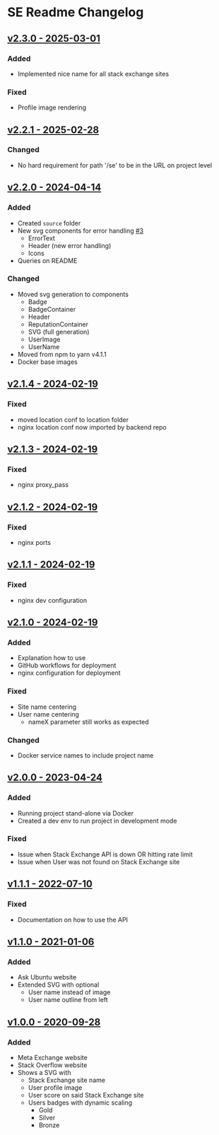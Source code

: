 # SE Readme Changelog

## [v2.3.0 - 2025-03-01](https://github.com/squeeble-ink/stackexchange.readme-stats/releases/tag/v2.3.0)

### Added

- Implemented nice name for all stack exchange sites

### Fixed

- Profile image rendering

## [v2.2.1 - 2025-02-28](https://github.com/squeeble-ink/stackexchange.readme-stats/releases/tag/v2.2.1)

### Changed

- No hard requirement for path '/se' to be in the URL on project level

## [v2.2.0 - 2024-04-14](https://github.com/squeeble-ink/stackexchange.readme-stats/releases/tag/v2.2.0)

### Added

- Created `source` folder
- New svg components for error handling [#3](https://github.com/squeeble-ink/stackexchange.readme-stats/issues/3)
  - ErrorText
  - Header (new error handling)
  - Icons
- Queries on README

### Changed

- Moved svg generation to components
  - Badge
  - BadgeContainer
  - Header
  - ReputationContainer
  - SVG (full generation)
  - UserImage
  - UserName
- Moved from npm to yarn v4.1.1
- Docker base images

## [v2.1.4 - 2024-02-19](https://github.com/squeeble-ink/stackexchange.readme-stats/releases/tag/v2.1.4)

### Fixed

- moved location conf to location folder
- nginx location conf now imported by backend repo

## [v2.1.3 - 2024-02-19](https://github.com/squeeble-ink/stackexchange.readme-stats/releases/tag/v2.1.3)

### Fixed

- nginx proxy_pass

## [v2.1.2 - 2024-02-19](https://github.com/squeeble-ink/stackexchange.readme-stats/releases/tag/v2.1.2)

### Fixed

- nginx ports

## [v2.1.1 - 2024-02-19](https://github.com/squeeble-ink/stackexchange.readme-stats/releases/tag/v2.1.1)

### Fixed

- nginx dev configuration

## [v2.1.0 - 2024-02-19](https://github.com/squeeble-ink/stackexchange.readme-stats/releases/tag/v2.1.0)

### Added

- Explanation how to use
- GitHub workflows for deployment
- nginx configuration for deployment

### Fixed

- Site name centering
- User name centering
  - nameX parameter still works as expected

### Changed

- Docker service names to include project name

## [v2.0.0 - 2023-04-24](https://github.com/squeeble-ink/stackexchange.readme-stats/releases/tag/v2.0.0)

### Added

- Running project stand-alone via Docker
- Created a dev env to run project in development mode

### Fixed

- Issue when Stack Exchange API is down OR hitting rate limit
- Issue when User was not found on Stack Exchange site

## [v1.1.1 - 2022-07-10](https://github.com/squeeble-ink/stackexchange.readme-stats/releases/tag/v1.1.1)

### Fixed

- Documentation on how to use the API

## [v1.1.0 - 2021-01-06](https://github.com/squeeble-ink/stackexchange.readme-stats/releases/tag/v1.1.0)

### Added

- Ask Ubuntu website
- Extended SVG with optional
  - User name instead of image
  - User name outline from left

## [v1.0.0 - 2020-09-28](https://github.com/squeeble-ink/stackexchange.readme-stats/releases/tag/v1.0.0)

### Added

- Meta Exchange website
- Stack Overflow website
- Shows a SVG with
  - Stack Exchange site name
  - User profile image
  - User score on said Stack Exchange site
  - Users badges with dynamic scaling
    - Gold
    - Silver
    - Bronze
